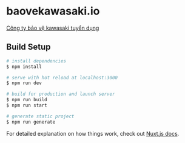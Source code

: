 # baovekawasaki.io
[Công ty bảo vệ kawasaki tuyển dụng](https://longzip.github.io/baovekawasaki.io/)

## Build Setup

```bash
# install dependencies
$ npm install

# serve with hot reload at localhost:3000
$ npm run dev

# build for production and launch server
$ npm run build
$ npm run start

# generate static project
$ npm run generate
```

For detailed explanation on how things work, check out [Nuxt.js docs](https://nuxtjs.org).
